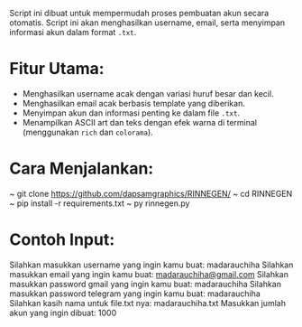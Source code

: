 Script ini dibuat untuk mempermudah proses pembuatan akun secara otomatis. Script ini akan menghasilkan username, email, serta menyimpan informasi akun dalam format `.txt`. 

# Fitur Utama:
- Menghasilkan username acak dengan variasi huruf besar dan kecil.
- Menghasilkan email acak berbasis template yang diberikan.
- Menyimpan akun dan informasi penting ke dalam file `.txt`.
- Menampilkan ASCII art dan teks dengan efek warna di terminal (menggunakan `rich` dan `colorama`).

# Cara Menjalankan:
~ git clone https://github.com/dapsamgraphics/RINNEGEN/
~ cd RINNEGEN
~ pip install -r requirements.txt
~ py rinnegen.py
  
# Contoh Input:
Silahkan masukkan username yang ingin kamu buat: madarauchiha
Silahkan masukkan email yang ingin kamu buat: madarauchiha@gmail.com
Silahkan masukkan password gmail yang ingin kamu buat: madarauchiha
Silahkan masukkan password telegram yang ingin kamu buat: madarauchiha
Silahkan kasih nama untuk file.txt nya: madarauchiha.txt
Masukkan jumlah akun yang ingin dibuat: 1000
